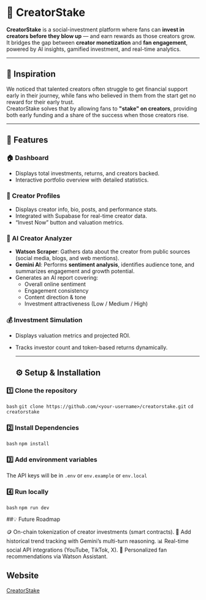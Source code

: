 # 🌟 CreatorStake

**CreatorStake** is a social-investment platform where fans can **invest in creators before they blow up** — and earn rewards as those creators grow.  
It bridges the gap between **creator monetization** and **fan engagement**, powered by AI insights, gamified investment, and real-time analytics.

---

## 🚀 Inspiration
We noticed that talented creators often struggle to get financial support early in their journey, while fans who believed in them from the start get no reward for their early trust.  
CreatorStake solves that by allowing fans to **"stake" on creators**, providing both early funding and a share of the success when those creators rise.

---

## 🧩 Features
### 🏠 Dashboard
- Displays total investments, returns, and creators backed.
- Interactive portfolio overview with detailed statistics.

### 👤 Creator Profiles
- Displays creator info, bio, posts, and performance stats.
- Integrated with Supabase for real-time creator data.
- “Invest Now” button and valuation metrics.

### 🤖 AI Creator Analyzer
- **Watson Scraper**: Gathers data about the creator from public sources (social media, blogs, and web mentions).  
- **Gemini AI**: Performs **sentiment analysis**, identifies audience tone, and summarizes engagement and growth potential.  
- Generates an AI report covering:
  - Overall online sentiment  
  - Engagement consistency  
  - Content direction & tone  
  - Investment attractiveness (Low / Medium / High)  

### 💰 Investment Simulation
- Displays valuation metrics and projected ROI.  
- Tracks investor count and token-based returns dynamically.

  ---
  ## ⚙️ Setup & Installation

### 1️⃣ Clone the repository
```bash```
```git clone https://github.com/<your-username>/creatorstake.git```
```cd creatorstake```

### 2️⃣ Install Dependencies
```bash```
```npm install```

### 3️⃣ Add environment variables
The API keys will be in ```.env``` or ```env.example``` or ```env.local```

### 4️⃣ Run locally
```bash```
```npm run dev```

##💡 Future Roadmap

🪙 On-chain tokenization of creator investments (smart contracts).
🔮 Add historical trend tracking with Gemini’s multi-turn reasoning.
📊 Real-time social API integrations (YouTube, TikTok, X).
🧬 Personalized fan recommendations via Watson Assistant.

## Website
<a href="https://www.creatorstake.biz/">CreatorStake
